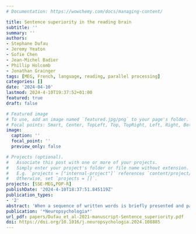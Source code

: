 ```yaml
---
# Documentation: https://wowchemy.com/docs/managing-content/

title: Sentence superiority in the reading brain
subtitle: ''
summary: ''
authors:
- Stephane Dufau
- Jeremy Yeaton
- Sofie Chen
- Jean-Michel Badier
- Phillip Holcomb
- Jonathan Grainger
tags: [MEG, French, language, reading, parallel processing]
categories: []
date: '2024-04-10'
lastmod: 2024-4-10T19:37:52+01:00
featured: true
draft: false

# Featured image
# To use, add an image named `featured.jpg/png` to your page's folder.
# Focal points: Smart, Center, TopLeft, Top, TopRight, Left, Right, BottomLeft, Bottom, BottomRight.
image:
  caption: ''
  focal_point: ''
  preview_only: false

# Projects (optional).
#   Associate this post with one or more of your projects.
#   Simply enter your project's folder or file name without extension.
#   E.g. `projects = ["internal-project"]` references `content/project/deep-learning/index.md`.
#   Otherwise, set `projects = []`.
projects: [SSE-MEG,POP-R]
publishDate: '2024-4-10T18:37:51.845119Z'
publication_types:
- '2'
abstract: 'When a sequence of written words is briefly presented and participants are asked to identify just one word at a post-cued location, then word identification accuracy is higher when the word is presented in a grammatically correct sequence compared with an ungrammatical sequence. This sentence superiority effect has been reported in several behavioral studies and two EEG investigations. Taken together, the results of these studies support the hypothesis that the sentence superiority effect is primarily driven by rapid access to a sentence-level representation via partial word identification processes that operate in parallel over several words. Here we used MEG to examine the neural structures involved in this early stage of written sentence processing, and to further specify the timing of the different processes involved. Source activities over time showed grammatical vs. ungrammatical differences first in the left inferior frontal gyrus (IFG: 321-406 ms), then the left anterior temporal lobe (ATL: 466-531 ms), and finally in both left IFG (549-602 ms) and left posterior superior temporal gyrus (pSTG: 553-622 ms). We interpret the early IFG activity as reflecting the rapid bottom-up activation of sentence-level representations, including syntax, enabled by partly parallel word processing. Subsequent activity in ATL and pSTG is thought to reflect the constraints imposed by such sentence-level representations on on-going word-based semantic activation (ATL), and the subsequent development of a more detailed sentence-level representation (pSTG). These results provide further support for a cascaded interactive-activation account of sentence reading.'
publication: '*Neuropsychologia*'
url_pdf: papers/Dufau_et_al-2021-manuscript-Sentence_superiority.pdf
doi: https://doi.org/10.1016/j.neuropsychologia.2024.108885
---
```

